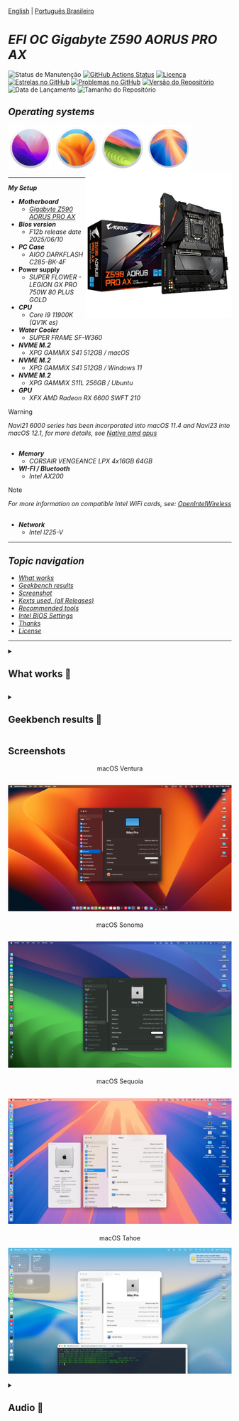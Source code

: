 [English](https://github.com/Gilberto-Mascena/Z590-AORUS-PRO-AX/blob/main/README.md) | [Português Brasileiro](https://github.com/Gilberto-Mascena/Z590-AORUS-PRO-AX/blob/main/README-pt_br.md)

# *EFI OC Gigabyte Z590 AORUS PRO AX*


![Status de Manutenção](https://img.shields.io/badge/Maintained-Yes-brightgreen?style=for-the-badge)
[![GitHub Actions Status](https://img.shields.io/github/actions/workflow/status/Gilberto-Mascena/Z590-AORUS-PRO-AX/build.yml?style=for-the-badge)](https://github.com/Gilberto-Mascena/Z590-AORUS-PRO-AX/actions)
[![Licença](https://img.shields.io/github/license/Gilberto-Mascena/Z590-AORUS-PRO-AX?style=for-the-badge)](https://github.com/Gilberto-Mascena/Z590-AORUS-PRO-AX/blob/main/LICENSE.md)
[![Estrelas no GitHub](https://img.shields.io/github/stars/Gilberto-Mascena/Z590-AORUS-PRO-AX?style=for-the-badge)](https://github.com/Gilberto-Mascena/Z590-AORUS-PRO-AX/stargazers)
[![Problemas no GitHub](https://img.shields.io/github/issues/Gilberto-Mascena/Z590-AORUS-PRO-AX?style=for-the-badge)](https://github.com/Gilberto-Mascena/Z590-AORUS-PRO-AX/issues)
[![Versão do Repositório](https://img.shields.io/github/v/release/Gilberto-Mascena/Z590-AORUS-PRO-AX?include_prereleases&style=for-the-badge)](https://github.com/Gilberto-Mascena/Z590-AORUS-PRO-AX/releases)
![Data de Lançamento](https://img.shields.io/github/release-date/Gilberto-Mascena/Z590-AORUS-PRO-AX?style=for-the-badge)
![Tamanho do Repositório](https://img.shields.io/github/repo-size/Gilberto-Mascena/Z590-AORUS-PRO-AX?style=for-the-badge)

##

## *Operating systems*

<div align="left">  
  <img width="100" src="./img/macos-monterey-icon.png" alt="macOS Monterey icons">  
  <img width="100" src="./img/macos-ventura-icon.png" alt="macOS Ventura icons">  
  <img width="100" src="./img/macos-sonoma-icon.png" alt="macOS Sonoma icons">
  <img width="100" src="./img/macos-sequoia-icon.png" alt="macOS Sequoia icons">
<!--- <img width="90" src="./img/macos-tahoe-icon.png" alt="macOS Tahoe icons"> --->   
</div>

<div>
  <img align="right" src="./img/bannerp.png" alt="photo Z590 AORUS PRO AX" width="330">
</div>

---

_**My Setup**_

- _**Motherboard**_
  - [*Gigabyte Z590 AORUS PRO AX*](https://www.gigabyte.com/br/Motherboard/Z590-AORUS-PRO-AX-rev-10#kf") 
- _**Bios version**_
  - *F12b release date 2025/06/10*
- _**PC Case**_
  - *AIGO DARKFLASH C285-BK-4F*
- **Power supply**
  - *SUPER FLOWER - LEGION GX PRO 750W 80 PLUS GOLD*
- _**CPU**_
  - *Core i9 11900K (QV1K es)*
- _**Water Cooler**_
  - *SUPER FRAME SF-W360*
- _**NVME M.2**_
  - *XPG GAMMIX S41 512GB / macOS*
- _**NVME M.2**_
  - *XPG GAMMIX S41 512GB / Windows 11*
- _**NVME M.2**_
  - *XPG GAMMIX S11L 256GB / Ubuntu*
- _**GPU**_
  - *XFX AMD Radeon RX 6600 SWFT 210*
> [!WARNING]
> *Navi21 6000 series has been incorporated into macOS 11.4 and Navi23 into macOS 12.1, for more details, see [Native amd gpus](https://dortania.github.io/GPU-Buyers-Guide/modern-gpus/amd-gpu.html#native-amd-gpus)*

##

- _**Memory**_
  - *CORSAIR VENGEANCE LPX 4x16GB 64GB*
- _**WI-FI / Bluetooth**_
  - *Intel AX200*
> [!NOTE]
> _For more information on compatible Intel WiFi cards, see: [OpenIntelWireless](https://openintelwireless.github.io/itlwm/Compat)_ 

##

- _**Network**_
  - *Intel I225-V*  
---

<a name="anchor"></a>

## _Topic navigation_

- [*What works*](#anchor1)
- [*Geekbench results*](#anchor2)
- [*Screenshot*](#anchor3)
- [*Kexts used, (all Releases)*](#anchor4)
- [*Recommended tools*](#anchor5)
- [*Intel BIOS Settings*](#anchor6)
- [*Thanks*](#anchor7)
- [*License* ](#anchor8)

---

<a id="anchor1"></a>

<details><summary><h2>What works 👀</h2></summary>

- [x] *Sound*
- [x] *Network*
- [x] *WI-FI*
- [x] *Bluetooth*
- [x] *USB*
- [x] *Sleep*

[Top](#anchor)
</details>

<a id="anchor2"></a>

<details><summary><h2>Geekbench results 👀</h2></summary>

* _**CPU QV1K es**_
  *As it is an engineering processor, it requires an activation key [`Geekbench`](https://www.geekbench.com) to generate the tests, I don't have it!*

[Top](#anchor)
</details>

<a id="anchor3"></a>

## Screenshots


<p style="text-align: center;">macOS Ventura</p>

![about-mac-Ventura](./img/about-Ventura.png)
---

<p style="text-align: center;">macOS Sonoma</p>

![about-mac-Sonoma](./img/about-Sonoma.png)
---

<p style="text-align: center;">macOS Sequoia</p>

![about-mac-Sequoia](./img/about-Sequoia.png)
---

<p style="text-align: center;">macOS Tahoe</p>

![about-mac-Tahoe](./img/about-tahoe.png)


<details><summary><h2>Audio 👀</h2></summary>
<details><summary><h2>Sound 👀</h2></summary>

![sound](./img/sound.png)
</details>

<details><summary><h2>Wired Network and WI-FI 👀</h2></summary>

![network](./img/network-wifi.png)
</details>

<details><summary><h2>Bluetooth 👀</h2></summary>

![bluetooth](./img/bluetooth.png)
</details>

<details><summary><h2>Hackintool Peripherals 👀</h2></summary>

![peripherals](./img/peripherals.png)
</details>

<details><summary><h2>Hackintool OpenCore Version 👀</h2></summary>

![opencore-version](./img/opencore-version.png)
</details>

<details><summary><h2>Hackintool kexts 👀</h2></summary>

![kexts](./img/kexts.png)
</details>

<details><summary><h2>Hackintool USB port mapping 👀</h2></summary>

![usb-mapping](./img/USB-mapping.png)

[Top](#anchor)
</details>

<a id="anchor4"></a>

<details><summary><h2>Kexts used, (all Releases) 👀</h2></summary>

- *[`WhateverGreen.kext`](https://github.com/acidanthera/WhateverGreen)*
- *[`Lilu.kext`](https://github.com/acidanthera/Lilu)*
- *[`VirtualSMC`](https://github.com/acidanthera/VirtualSMC), only: `VirtualSMC.kext`, `SMCProcessor.kext` and `SMCSuperIO.kext`*.
- *[`AppleInteli210Ethernet.kext`](https://github.com/luchina-gabriel/youtube-files/raw/main/AppleIntelI210Ethernet.kext.zip)*
- *[`AppleIGC.kext`](https://github.com/SongXiaoXi/AppleIGC) as an option if your internet connects but you can't browse, remove AppleInteli210Ethernet.kext and do an OC Clean Snapshot, this should    solve your internet problem* 
- *[`CpuTscSync.kext`](https://github.com/acidanthera/CpuTscSync)*
- *`USBMap.kext`*
- *[`AirportItlwm.kext`](https://github.com/OpenIntelWireless/itlwm/releases) use the version corresponding to macOS*
- *[`BluetoolFixup.kext`](https://github.com/acidanthera/BrcmPatchRAM/releases)*
- *[`IntelBluetoothFirmware.kext`](https://github.com/OpenIntelWireless/IntelBluetoothFirmware/releases)*
- *[`IntelBTPatcher.kext`](https://github.com/OpenIntelWireless/IntelBluetoothFirmware/releases)*

[Top](#anchor)
</details>

<a id="anchor5"></a>

<details><summary><h2>Recommended tools 👀</h2></summary>

* _**Recommendation 1**_
  * *Use [`GenSMBIOS`](https://github.com/corpnewt/GenSMBIOS), to generate new serials for your SMBIOS in order to avoid conflicts with iServices.*
* _**Recommendation 2**_
  * *Use [`ProperTree`](https://github.com/corpnewt/ProperTree), to edit your config.plist.*     
* _**Recommendation 3**_
  * *Use [`USBMap`](https://github.com/corpnewt/USBMap), to map your USB ports, starting from OC 0.9.3, they can be mapped with XHCIPortLimit enabled in config.plist + [`USBInjectAll`](https://github.com/Sniki/OS-X-USB-Inject-All/releases).*
* _**Recommendation 4**_
  * *Extract your DSDT from windows.*
  * *Use [`SSDTTime`](https://github.com/corpnewt/SSDTTime), generate your SSDT patches.*    
* _**Recommendation 5**_
  * *Use [`MaciASL`](https://github.com/acidanthera/MaciASL), to compile your patches on mac SSDT.*
* _**Recommendation 6**_
  * *Use [`MountEFI`](https://github.com/corpnewt/MountEFI/blob/update/Mount%20EFI%20Automator%20Quick%20Action.zip), to mount EFI on macOS.*

[Top](#anchor)
</details>

<a id="anchor6"></a>

<details><summary><h2>Intel BIOS Settings 👀</h2></summary>

- [*OpenCore Install Guide*](https://dortania.github.io/OpenCore-Install-Guide/config.plist/comet-lake.html#intel-bios-settings)

[Top](#anchor)
</details>

## 👉 [_Creating macOS Installer on Windows or Linux_](https://github.com/Gilberto-Mascena/How-to-create-a-macOS-installer-without-a-Mac)

<a id="anchor7"></a>

## *Thanks*

- [*Acidanthera Team*](https://github.com/acidanthera)
- [*CorpNewt*](https://github.com/corpnewt)
- [*CrisHotpatch*](https://t.me/crishotpatch)
- [*Dortania*](https://dortania.github.io/OpenCore-Install-Guide/config.plist/comet-lake.html#platforminfo)
- [*Dicas do Mateus*](https://www.youtube.com/c/DicasdoMateus)
- [*Gabriel Luchina*](https://www.youtube.com/c/gabrielluchina)
- [*Shaneee*](https://github.com/Shaneee/AppleIGB)
- [*SongXiaoXi*](https://github.com/SongXiaoXi/AppleIGC?tab=readme-ov-file)
- [*OpenIntelWireless*](https://github.com/OpenIntelWireless)
- *And others*

[Top](#anchor)

<a id="anchor8"></a>

## *License* 

*The* [*MIT License*](./LICENSE.md) (*MIT*)

### Gilberto | Dev _2023_ 

[Top](#anchor)

